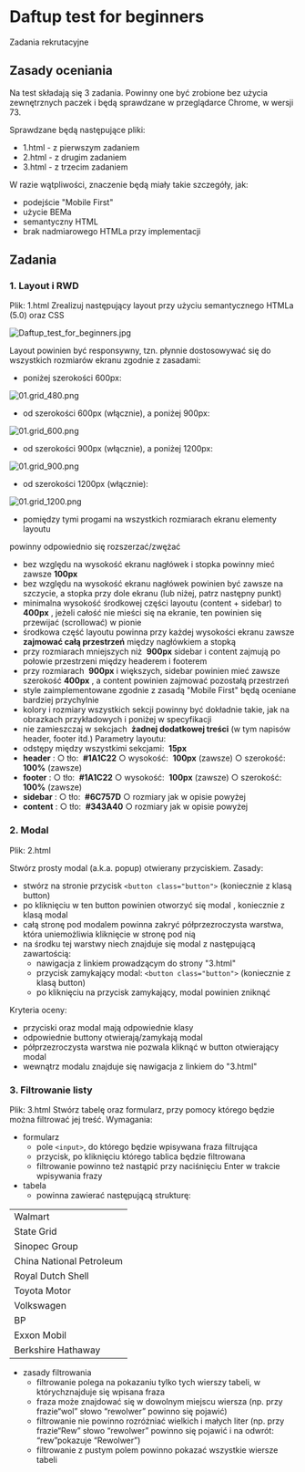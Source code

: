# Daftup test for beginners

Zadania rekrutacyjne

## Zasady oceniania

Na test składają się 3 zadania. Powinny one być zrobione bez użycia zewnętrznych
paczek i będą sprawdzane w przeglądarce Chrome, w wersji 73.

Sprawdzane będą następujące pliki:

- 1.html - z pierwszym zadaniem
- 2.html - z drugim zadaniem
- 3.html - z trzecim zadaniem

W razie wątpliwości, znaczenie będą miały takie szczegóły, jak:

- podejście "Mobile First"
- użycie BEMa
- semantyczny HTML
- brak nadmiarowego HTMLa przy implementacji

## Zadania

### 1. Layout i RWD

Plik: 1.html
Zrealizuj następujący layout przy użyciu semantycznego HTMLa (5.0) oraz CSS

![Daftup_test_for_beginners.jpg](Daftup_test_for_beginners.jpg)

Layout powinien być responsywny, tzn. płynnie dostosowywać się do wszystkich
rozmiarów ekranu zgodnie z zasadami:

- poniżej szerokości 600px:

![01.grid_480.png](01.grid_480.png)

- od szerokości 600px (włącznie), a poniżej 900px:

![01.grid_600.png](01.grid_600.png)

- od szerokości 900px (włącznie), a poniżej 1200px:

![01.grid_900.png](01.grid_900.png)

- od szerokości 1200px (włącznie):

![01.grid_1200.png](01.grid_1200.png)

- pomiędzy tymi progami na wszystkich rozmiarach ekranu elementy layoutu

powinny odpowiednio się rozszerzać/zwężać

- bez względu na wysokość ekranu nagłówek i stopka powinny mieć zawsze
  **100px**
- bez względu na wysokość ekranu nagłówek powinien być zawsze na szczycie,
  a stopka przy dole ekranu (lub niżej, patrz następny punkt)
- minimalna wysokość środkowej części layoutu (content + sidebar) to ​ **400px​** ,
  jeżeli całość nie mieści się na ekranie, ten powinien się przewijać (scrollować)
  w pionie
- środkowa część layoutu powinna przy każdej wysokości ekranu zawsze
  **zajmować całą przestrzeń​** między nagłówkiem a stopką
- przy rozmiarach mniejszych niż ​ **900px​** sidebar i content zajmują po połowie
  przestrzeni między headerem i footerem
- przy rozmiarach ​ **900px​** i większych, sidebar powinien mieć zawsze szerokość
  **400px​** , a content powinien zajmować pozostałą przestrzeń
- style zaimplementowane zgodnie z zasadą "Mobile First" będą oceniane
  bardziej przychylnie
- kolory i rozmiary wszystkich sekcji powinny być dokładnie takie, jak na
  obrazkach przykładowych i poniżej w specyfikacji
- nie zamieszczaj w sekcjach ​ **żadnej dodatkowej treści​** (w tym napisów header,
  footer itd.)
  Parametry layoutu:
- odstępy między wszystkimi sekcjami: ​ **15px**
- **header​** :
  ○ tło: ​ **#1A1C22**
  ○ wysokość: ​ **100px​** (zawsze)
  ○ szerokość: ​ **100%​** (zawsze)
- **footer​** :
  ○ tło: ​ **#1A1C22**
  ○ wysokość: ​ **100px​** (zawsze)
  ○ szerokość: ​ **100%​** (zawsze)
- **sidebar​** :
  ○ tło: ​ **#6C757D**
  ○ rozmiary jak w opisie powyżej
- **content​** :
  ○ tło: ​ **#343A40**
  ○ rozmiary jak w opisie powyżej

### 2. Modal

Plik: 2.html

Stwórz prosty modal (a.k.a. popup) otwierany przyciskiem. Zasady:

- stwórz na stronie przycisk `<button class="button">` (koniecznie z klasą button)
- po kliknięciu w ten button powinien otworzyć się modal , koniecznie z klasą
  modal
- całą stronę pod modalem powinna zakryć półprzezroczysta warstwa, która
  uniemożliwia kliknięcie w stronę pod nią
- na środku tej warstwy niech znajduje się modal z następującą zawartością:
  - nawigacja z linkiem prowadzącym do strony "3.html"
  - przycisk zamykający modal: `<button class="button">` (koniecznie z klasą
    button)
  - po kliknięciu na przycisk zamykający, modal powinien zniknąć

Kryteria oceny:

- przyciski oraz modal mają odpowiednie klasy
- odpowiednie buttony otwierają/zamykają modal
- półprzezroczysta warstwa nie pozwala kliknąć w button otwierający modal
- wewnątrz modalu znajduje się nawigacja z linkiem do "3.html"

### 3. Filtrowanie listy

Plik: 3.html
Stwórz tabelę oraz formularz, przy pomocy którego będzie można filtrować jej treść.
Wymagania:

- formularz
  - pole `<input>`, do którego będzie wpisywana fraza filtrująca
  - przycisk, po kliknięciu którego tablica będzie filtrowana
  - filtrowanie powinno też nastąpić przy naciśnięciu Enter w trakcie
    wpisywania frazy
- tabela
  - powinna zawierać następującą strukturę:

|                          |
| ------------------------ |
| Walmart                  |
| State Grid               |
| Sinopec Group            |
| China National Petroleum |
| Royal Dutch Shell        |
| Toyota Motor             |
| Volkswagen               |
| BP                       |
| Exxon Mobil              |
| Berkshire Hathaway       |

- zasady filtrowania
  - filtrowanie polega na pokazaniu tylko tych wierszy tabeli, w którychznajduje się wpisana fraza
  - fraza może znajdować się w dowolnym miejscu wiersza (np. przy frazie“wol” słowo “rewolwer” powinno się pojawić)
  - filtrowanie nie powinno rozróżniać wielkich i małych liter (np. przy frazie“Rew” słowo “rewolwer” powinno się pojawić i na odwrót: “rew”pokazuje “Rewolwer”)
  - filtrowanie z pustym polem powinno pokazać wszystkie wiersze tabeli
